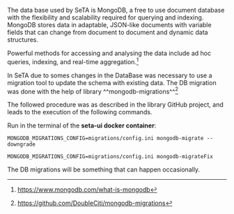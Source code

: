 The data base used by SeTA is MongoDB, a free to use document database with the flexibility and scalability required for querying and indexing.
MongoDB stores data in adaptable, JSON-like documents with variable fields that can change from document to document and dynamic data structures.     

Powerful methods for accessing and analysing the data include ad hoc queries, indexing, and real-time aggregation.[^1]     

In SeTA due to somes changes in the DataBase was necessary to use a migration tool to update the schema with existing data. The DB migration was done with the help of library ^^mongodb-migrations^^[^2]

The followed procedure was as described in the library GitHub project, and leads to the execution of the following commands.

Run in the terminal of the **seta-ui docker container**:

```
MONGODB_MIGRATIONS_CONFIG=migrations/config.ini mongodb-migrate --downgrade

MONGODB_MIGRATIONS_CONFIG=migrations/config.ini mongodb-migrateFix
```

The DB migrations will be something that can happen occasionally.

[^1]: https://www.mongodb.com/what-is-mongodb
[^2]: https://github.com/DoubleCiti/mongodb-migrations

